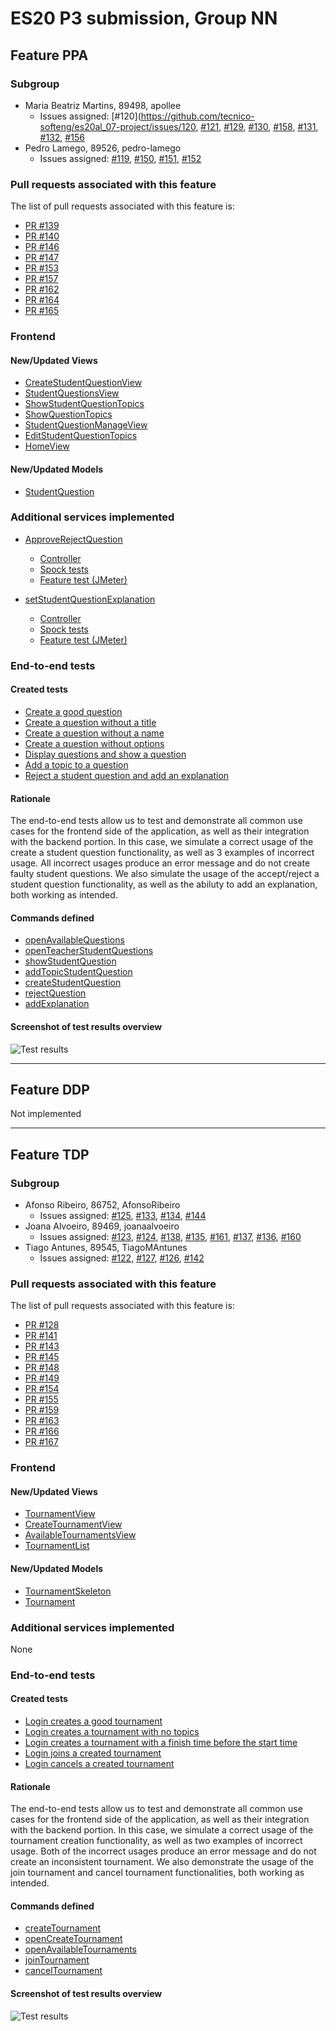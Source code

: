 # ES20 P3 submission, Group NN

## Feature PPA

### Subgroup

 - Maria Beatriz Martins, 89498, apollee
   + Issues assigned: [#120](https://github.com/tecnico-softeng/es20al_07-project/issues/120, [#121](https://github.com/tecnico-softeng/es20al_07-project/issues/121), [#129](https://github.com/tecnico-softeng/es20al_07-project/issues/129),  [#130](https://github.com/tecnico-softeng/es20al_07-project/issues/130), [#158](https://github.com/tecnico-softeng/es20al_07-project/issues/158), [#131](https://github.com/tecnico-softeng/es20al_07-project/issues/131), [#132](https://github.com/tecnico-softeng/es20al_07-project/issues/132), [#156](https://github.com/tecnico-softeng/es20al_07-project/issues/156)
 - Pedro Lamego, 89526, pedro-lamego
   + Issues assigned: [#119](https://github.com/tecnico-softeng/es20al_07-project/issues/119), [#150](https://github.com/tecnico-softeng/es20al_07-project/issues/150), [#151](https://github.com/tecnico-softeng/es20al_07-project/issues/151), [#152](https://github.com/tecnico-softeng/es20al_07-project/issues/152)
 
### Pull requests associated with this feature

The list of pull requests associated with this feature is:

 - [PR #139](https://github.com/tecnico-softeng/es20al_07-project/pull/139)
 - [PR #140](https://github.com/tecnico-softeng/es20al_07-project/pull/140)
 - [PR #146](https://github.com/tecnico-softeng/es20al_07-project/pull/146)
 - [PR #147](https://github.com/tecnico-softeng/es20al_07-project/pull/147)
 - [PR #153](https://github.com/tecnico-softeng/es20al_07-project/pull/153)
 - [PR #157](https://github.com/tecnico-softeng/es20al_07-project/pull/157)
 - [PR #162](https://github.com/tecnico-softeng/es20al_07-project/pull/162)
 - [PR #164](https://github.com/tecnico-softeng/es20al_07-project/pull/164)
 - [PR #165](https://github.com/tecnico-softeng/es20al_07-project/pull/165)


### Frontend

#### New/Updated Views

 - [CreateStudentQuestionView](https://github.com/tecnico-softeng/es20al_07-project/blob/develop/frontend/src/views/student/questions/CreateStudentQuestionView.vue)
 - [StudentQuestionsView](https://github.com/tecnico-softeng/es20al_07-project/blob/develop/frontend/src/views/student/questions/StudentQuestionsView.vue)
 - [ShowStudentQuestionTopics](https://github.com/tecnico-softeng/es20al_07-project/blob/develop/frontend/src/views/student/questions/ShowStudentQuestionTopics.vue)
 - [ShowQuestionTopics](https://github.com/tecnico-softeng/es20al_07-project/blob/develop/frontend/src/views/student/questions/ShowQuestionTopics.vue)
 - [StudentQuestionManageView](https://github.com/tecnico-softeng/es20al_07-project/blob/develop/frontend/src/views/teacher/questions/StudentQuestionManageView.vue)
 - [EditStudentQuestionTopics](https://github.com/tecnico-softeng/es20al_07-project/blob/develop/frontend/src/views/teacher/questions/EditStudentQuestionTopics.vue)
- [HomeView](https://github.com/tecnico-softeng/es20al_07-project/blob/develop/frontend/src/views/HomeView.vue)

#### New/Updated Models

 - [StudentQuestion](https://github.com/tecnico-softeng/es20al_07-project/blob/develop/frontend/src/models/management/StudentQuestion.ts)

### Additional services implemented

- [ApproveRejectQuestion](https://github.com/tecnico-softeng/es20al_07-project/blob/develop/backend/src/main/java/pt/ulisboa/tecnico/socialsoftware/tutor/question/StudentQuestionService.java#L78)
    + [Controller](https://github.com/tecnico-softeng/es20al_07-project/blob/develop/backend/src/main/java/pt/ulisboa/tecnico/socialsoftware/tutor/question/api/StudentQuestionController.java#L49)
    + [Spock tests](https://github.com/tecnico-softeng/es20al_07-project/blob/develop/backend/src/test/groovy/pt/ulisboa/tecnico/socialsoftware/tutor/question/service/ApproveRejectQuestionTest.groovy)
    + [Feature test (JMeter)](https://github.com/tecnico-softeng/es20al_07-project/blob/develop/backend/jmeter/question/WSStudentQuestionApproveRejectTest.jmx)

- [setStudentQuestionExplanation](https://github.com/tecnico-softeng/es20al_07-project/blob/develop/backend/src/main/java/pt/ulisboa/tecnico/socialsoftware/tutor/question/StudentQuestionService.java#L96)
    + [Controller](https://github.com/tecnico-softeng/es20al_07-project/blob/develop/backend/src/main/java/pt/ulisboa/tecnico/socialsoftware/tutor/question/api/StudentQuestionController.java#L56)
    + [Spock tests](https://github.com/tecnico-softeng/es20al_07-project/blob/develop/backend/src/test/groovy/pt/ulisboa/tecnico/socialsoftware/tutor/question/service/AddExplanationTest.groovy)
    + [Feature test (JMeter)](https://github.com/tecnico-softeng/es20al_07-project/blob/develop/backend/jmeter/question/WSAddExplanationTest.jmx)

### End-to-end tests

#### Created tests
- [Create a good question](https://github.com/tecnico-softeng/es20al_07-project/blob/develop/frontend/cypress/integration/studentQuestion/useStudentQuestion.js#L10)
- [Create a question without a title](https://github.com/tecnico-softeng/es20al_07-project/blob/develop/frontend/cypress/integration/studentQuestion/useStudentQuestion.js#L15)
- [Create a question without a name](https://github.com/tecnico-softeng/es20al_07-project/blob/develop/frontend/cypress/integration/studentQuestion/useStudentQuestion.js#L23)
- [Create a question without options](https://github.com/tecnico-softeng/es20al_07-project/blob/develop/frontend/cypress/integration/studentQuestion/useStudentQuestion.js#L30)
- [Display questions and show a question](https://github.com/tecnico-softeng/es20al_07-project/blob/develop/frontend/cypress/integration/studentQuestion/useStudentQuestion.js#L37)
- [Add a topic to a question](https://github.com/tecnico-softeng/es20al_07-project/blob/develop/frontend/cypress/integration/studentQuestion/useStudentQuestion.js#L43)
- [Reject a student question and add an explanation](https://github.com/tecnico-softeng/es20al_07-project/blob/develop/frontend/cypress/integration/studentQuestion/useStudentQuestion.js#L49)

#### Rationale
The end-to-end tests allow us to test and demonstrate all common use cases for the frontend side of the application, as well as their integration with the backend portion. In this case, we simulate a correct usage of the create a student question functionality, as well as 3 examples of incorrect usage. All incorrect usages produce an error message and do not create faulty student questions. We also simulate the usage of the accept/reject a student question functionality, as well as the abiluty to add an explanation, both working as intended.

#### Commands defined

 - [openAvailableQuestions](https://github.com/tecnico-softeng/es20al_07-project/blob/develop/frontend/cypress/support/commands.js#L82)
 - [openTeacherStudentQuestions](https://github.com/tecnico-softeng/es20al_07-project/blob/develop/frontend/cypress/support/commands.js#L87)
 - [showStudentQuestion](https://github.com/tecnico-softeng/es20al_07-project/blob/develop/frontend/cypress/support/commands.js#92)
 - [addTopicStudentQuestion](https://github.com/tecnico-softeng/es20al_07-project/blob/develop/frontend/cypress/support/commands.js#L102)
 - [createStudentQuestion](https://github.com/tecnico-softeng/es20al_07-project/blob/develop/frontend/cypress/support/commands.js#L113)
 - [rejectQuestion](https://github.com/tecnico-softeng/es20al_07-project/blob/develop/frontend/cypress/support/commands.js#L154)
 - [addExplanation](https://github.com/tecnico-softeng/es20al_07-project/blob/develop/frontend/cypress/support/commands.js#L166)

#### Screenshot of test results overview

![Test results](http://web.ist.utl.pt/~ist189469/p3es/testsppa.png)


---

## Feature DDP
Not implemented

---

## Feature TDP

### Subgroup

 - Afonso Ribeiro, 86752, AfonsoRibeiro
   + Issues assigned: [#125](https://github.com/tecnico-softeng/es20al_07-project/issues/125), [#133](https://github.com/tecnico-softeng/es20al_07-project/issues/133), [#134](https://github.com/tecnico-softeng/es20al_07-project/issues/134), [#144](https://github.com/tecnico-softeng/es20al_07-project/issues/144)
 - Joana Alvoeiro, 89469, joanaalvoeiro
   + Issues assigned: [#123](https://github.com/tecnico-softeng/es20al_07-project/issues/123), [#124](https://github.com/tecnico-softeng/es20al_07-project/issues/124), [#138](https://github.com/tecnico-softeng/es20al_07-project/issues/138), [#135](https://github.com/tecnico-softeng/es20al_07-project/issues/135), [#161](https://github.com/tecnico-softeng/es20al_07-project/issues/161), [#137](https://github.com/tecnico-softeng/es20al_07-project/issues/137), [#136](https://github.com/tecnico-softeng/es20al_07-project/issues/136), [#160](https://github.com/tecnico-softeng/es20al_07-project/issues/160)
 - Tiago Antunes, 89545, TiagoMAntunes
   + Issues assigned: [#122](https://github.com/tecnico-softeng/es20al_07-project/issues/122), [#127](https://github.com/tecnico-softeng/es20al_07-project/issues/127), [#126](https://github.com/tecnico-softeng/es20al_07-project/issues/126), [#142](https://github.com/tecnico-softeng/es20al_07-project/issues/142)
 
### Pull requests associated with this feature

The list of pull requests associated with this feature is:

 - [PR #128](https://github.com/tecnico-softeng/es20al_07-project/pull/128)
 - [PR #141](https://github.com/tecnico-softeng/es20al_07-project/pull/141)
 - [PR #143](https://github.com/tecnico-softeng/es20al_07-project/pull/143)
 - [PR #145](https://github.com/tecnico-softeng/es20al_07-project/pull/145)
 - [PR #148](https://github.com/tecnico-softeng/es20al_07-project/pull/148)
 - [PR #149](https://github.com/tecnico-softeng/es20al_07-project/pull/149)
 - [PR #154](https://github.com/tecnico-softeng/es20al_07-project/pull/154)
 - [PR #155](https://github.com/tecnico-softeng/es20al_07-project/pull/155)
 - [PR #159](https://github.com/tecnico-softeng/es20al_07-project/pull/159)
 - [PR #163](https://github.com/tecnico-softeng/es20al_07-project/pull/163)
 - [PR #166](https://github.com/tecnico-softeng/es20al_07-project/pull/166)
 - [PR #167](https://github.com/tecnico-softeng/es20al_07-project/pull/167)


### Frontend

#### New/Updated Views

 - [TournamentView](https://github.com/tecnico-softeng/es20al_07-project/blob/develop/frontend/src/views/student/tournament/TournamentView.vue)
 - [CreateTournamentView](https://github.com/tecnico-softeng/es20al_07-project/blob/develop/frontend/src/views/student/tournament/CreateTournamentView.vue)
 - [AvailableTournamentsView](https://github.com/tecnico-softeng/es20al_07-project/blob/develop/frontend/src/views/student/tournament/AvailableTournamentsView.vue)
 - [TournamentList](https://github.com/tecnico-softeng/es20al_07-project/blob/develop/frontend/src/views/student/tournament/TournamentList.vue)


#### New/Updated Models

 - [TournamentSkeleton](https://github.com/tecnico-softeng/es20al_07-project/blob/develop/frontend/src/models/tournament/TournamentSkeleton.ts)
 - [Tournament](https://github.com/tecnico-softeng/es20al_07-project/blob/develop/frontend/src/models/tournament/Tournament.ts)

### Additional services implemented

None


### End-to-end tests

#### Created tests

 - [Login creates a good tournament](https://github.com/tecnico-softeng/es20al_07-project/blob/develop/frontend/cypress/integration/student/useTournaments.js#L15)
 - [Login creates a tournament with no topics](https://github.com/tecnico-softeng/es20al_07-project/blob/develop/frontend/cypress/integration/student/useTournaments.js#L20)
 - [Login creates a tournament with a finish time before the start time](https://github.com/tecnico-softeng/es20al_07-project/blob/develop/frontend/cypress/integration/student/useTournaments.js#L27)
 - [Login joins a created tournament](https://github.com/tecnico-softeng/es20al_07-project/blob/develop/frontend/cypress/integration/student/useTournaments.js#L34)
 - [Login cancels a created tournament](https://github.com/tecnico-softeng/es20al_07-project/blob/develop/frontend/cypress/integration/student/useTournaments.js#L39)

#### Rationale
The end-to-end tests allow us to test and demonstrate all common use cases for the frontend side of the application, as well as their integration with the backend portion. In this case, we simulate a correct usage of the tournament creation functionality, as well as two examples of incorrect usage. Both of the incorrect usages produce an error message and do not create an inconsistent tournament. We also demonstrate the usage of the join tournament and cancel tournament functionalities, both working as intended.

#### Commands defined

 - [createTournament](https://github.com/tecnico-softeng/es20al_07-project/blob/develop/frontend/cypress/support/commands.js#L77)
 - [openCreateTournament](https://github.com/tecnico-softeng/es20al_07-project/blob/develop/frontend/cypress/support/commands.js#L101)
 - [openAvailableTournaments](https://github.com/tecnico-softeng/es20al_07-project/blob/develop/frontend/cypress/support/commands.js#L111)
 - [joinTournament](https://github.com/tecnico-softeng/es20al_07-project/blob/develop/frontend/cypress/support/commands.js#L183)
 - [cancelTournament](https://github.com/tecnico-softeng/es20al_07-project/blob/develop/frontend/cypress/support/commands.js#L187)

#### Screenshot of test results overview

![Test results](http://web.ist.utl.pt/~ist189469/p3es/teststdp.png)
